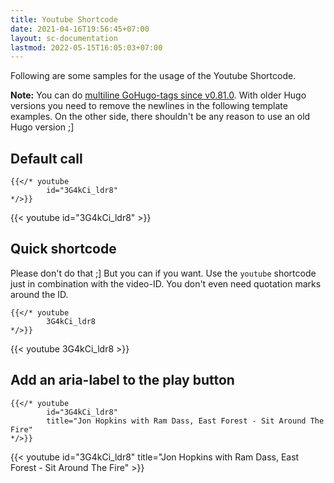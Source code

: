 ```yaml
---
title: Youtube Shortcode
date: 2021-04-16T19:56:45+07:00
layout: sc-documentation
lastmod: 2022-05-15T16:05:03+07:00
---
```


Following are some samples for the usage of the Youtube Shortcode.

**Note:** You can do [multiline GoHugo-tags since v0.81.0](https://gohugo.io/news/0.81.0-relnotes/#newlines-in-template-actions-and-commands). With older Hugo versions you need to remove the newlines in the following template examples. On the other side, there shouldn't be any reason to use an old Hugo version ;]

## Default call

```go-html-template
{{</* youtube
        id="3G4kCi_ldr8"
*/>}}
```

{{< youtube id="3G4kCi_ldr8" >}}

## Quick shortcode

Please don't do that ;] But you can if you want. Use the `youtube` shortcode just in combination with the video-ID. You don't even need quotation marks around the ID.

```go-html-template
{{</* youtube
        3G4kCi_ldr8
*/>}}
```

{{< youtube 3G4kCi_ldr8 >}}

## Add an aria-label to the play button

```go-html-template
{{</* youtube
        id="3G4kCi_ldr8"
        title="Jon Hopkins with Ram Dass, East Forest - Sit Around The Fire"
*/>}}
```

{{< youtube id="3G4kCi_ldr8" title="Jon Hopkins with Ram Dass, East Forest - Sit Around The Fire" >}}
